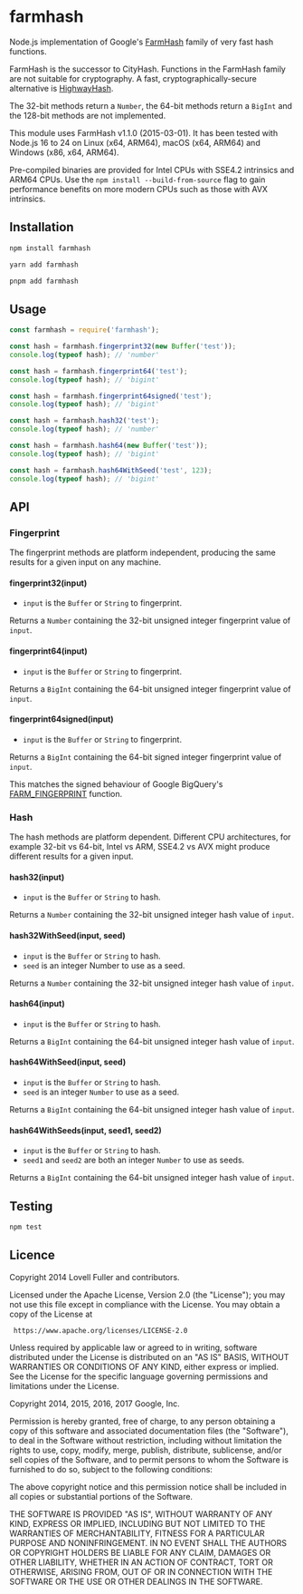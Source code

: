 # farmhash

Node.js implementation of Google's
[FarmHash](https://github.com/google/farmhash)
family of very fast hash functions.

FarmHash is the successor to CityHash.
Functions in the FarmHash family are not suitable for cryptography.
A fast, cryptographically-secure alternative is
[HighwayHash](https://github.com/lovell/highwayhash).

The 32-bit methods return a `Number`,
the 64-bit methods return a `BigInt`
and the 128-bit methods are not implemented.

This module uses FarmHash v1.1.0 (2015-03-01).
It has been tested with Node.js 16 to 24
on Linux (x64, ARM64),
macOS (x64, ARM64) and
Windows (x86, x64, ARM64).

Pre-compiled binaries are provided for
Intel CPUs with SSE4.2 intrinsics and ARM64 CPUs.
Use the `npm install --build-from-source` flag to gain performance benefits
on more modern CPUs such as those with AVX intrinsics.

## Installation

```sh
npm install farmhash
```

```sh
yarn add farmhash
```

```sh
pnpm add farmhash
```

## Usage

```javascript
const farmhash = require('farmhash');
```

```javascript
const hash = farmhash.fingerprint32(new Buffer('test'));
console.log(typeof hash); // 'number'
```

```javascript
const hash = farmhash.fingerprint64('test');
console.log(typeof hash); // 'bigint'
```

```javascript
const hash = farmhash.fingerprint64signed('test');
console.log(typeof hash); // 'bigint'
```

```javascript
const hash = farmhash.hash32('test');
console.log(typeof hash); // 'number'
```

```javascript
const hash = farmhash.hash64(new Buffer('test'));
console.log(typeof hash); // 'bigint'
```

```javascript
const hash = farmhash.hash64WithSeed('test', 123);
console.log(typeof hash); // 'bigint'
```

## API

### Fingerprint

The fingerprint methods are platform independent, producing the same results for a given input on any machine.

#### fingerprint32(input)

* `input` is the `Buffer` or `String` to fingerprint.

Returns a `Number` containing the 32-bit unsigned integer fingerprint value of `input`.

#### fingerprint64(input)

* `input` is the `Buffer` or `String` to fingerprint.

Returns a `BigInt` containing the 64-bit unsigned integer fingerprint value of `input`.

#### fingerprint64signed(input)

* `input` is the `Buffer` or `String` to fingerprint.

Returns a `BigInt` containing the 64-bit signed integer fingerprint value of `input`.

This matches the signed behaviour of Google BigQuery's
[FARM_FINGERPRINT](https://cloud.google.com/bigquery/docs/reference/standard-sql/functions-and-operators#farm_fingerprint)
function.

### Hash

The hash methods are platform dependent.
Different CPU architectures, for example 32-bit vs 64-bit, Intel vs ARM, SSE4.2 vs AVX
might produce different results for a given input.

#### hash32(input)

* `input` is the `Buffer` or `String` to hash.

Returns a `Number` containing the 32-bit unsigned integer hash value of `input`.

#### hash32WithSeed(input, seed)

* `input` is the `Buffer` or `String` to hash.
* `seed` is an integer Number to use as a seed.

Returns a `Number` containing the 32-bit unsigned integer hash value of `input`.

#### hash64(input)

* `input` is the `Buffer` or `String` to hash.

Returns a `BigInt` containing the 64-bit unsigned integer hash value of `input`.

#### hash64WithSeed(input, seed)

* `input` is the `Buffer` or `String` to hash.
* `seed` is an integer `Number` to use as a seed.

Returns a `BigInt` containing the 64-bit unsigned integer hash value of `input`.

#### hash64WithSeeds(input, seed1, seed2)

* `input` is the `Buffer` or `String` to hash.
* `seed1` and `seed2` are both an integer `Number` to use as seeds.

Returns a `BigInt` containing the 64-bit unsigned integer hash value of `input`.

## Testing

```sh
npm test
```

## Licence

Copyright 2014 Lovell Fuller and contributors.

Licensed under the Apache License, Version 2.0 (the "License");
you may not use this file except in compliance with the License.
You may obtain a copy of the License at

     https://www.apache.org/licenses/LICENSE-2.0

Unless required by applicable law or agreed to in writing, software
distributed under the License is distributed on an "AS IS" BASIS,
WITHOUT WARRANTIES OR CONDITIONS OF ANY KIND, either express or implied.
See the License for the specific language governing permissions and
limitations under the License.

Copyright 2014, 2015, 2016, 2017 Google, Inc.

Permission is hereby granted, free of charge, to any person obtaining a copy
of this software and associated documentation files (the "Software"), to deal
in the Software without restriction, including without limitation the rights
to use, copy, modify, merge, publish, distribute, sublicense, and/or sell
copies of the Software, and to permit persons to whom the Software is
furnished to do so, subject to the following conditions:

The above copyright notice and this permission notice shall be included in
all copies or substantial portions of the Software.

THE SOFTWARE IS PROVIDED "AS IS", WITHOUT WARRANTY OF ANY KIND, EXPRESS OR
IMPLIED, INCLUDING BUT NOT LIMITED TO THE WARRANTIES OF MERCHANTABILITY,
FITNESS FOR A PARTICULAR PURPOSE AND NONINFRINGEMENT. IN NO EVENT SHALL THE
AUTHORS OR COPYRIGHT HOLDERS BE LIABLE FOR ANY CLAIM, DAMAGES OR OTHER
LIABILITY, WHETHER IN AN ACTION OF CONTRACT, TORT OR OTHERWISE, ARISING FROM,
OUT OF OR IN CONNECTION WITH THE SOFTWARE OR THE USE OR OTHER DEALINGS IN
THE SOFTWARE.
